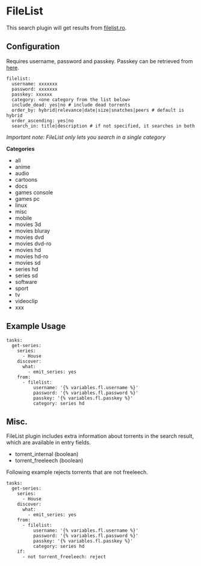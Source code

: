 # FileList
This search plugin will get results from [filelist.ro](https://filelist.ro).

## Configuration
Requires username, password and passkey. Passkey can be retrieved from [here](https://filelist.ro/getrss.php).
```
filelist:
  username: xxxxxxx
  password: xxxxxxx
  passkey: xxxxxx
  category: <one category from the list below>
  include_dead: yes|no # include dead torrents
  order_by: hybrid|relevance|date|size|snatches|peers # default is hybrid
  order_ascending: yes|no
  search_in: title|description # if not specified, it searches in both
```

*Important note: FileList only lets you search in a single category*

**Categories**
* all
* anime
* audio
* cartoons
* docs
* games console
* games pc
* linux
* misc
* mobile
* movies 3d
* movies bluray
* movies dvd
* movies dvd-ro
* movies hd
* movies hd-ro
* movies sd
* series hd
* series sd
* software
* sport
* tv
* videoclip
* xxx

## Example Usage

```
tasks:
  get-series:
    series:
      - House
    discover:
      what:
        - emit_series: yes
    from:
      - filelist:
          username: '{% variables.fl.username %}'
          password: '{% variables.fl.password %}'
          passkey: '{% variables.fl.passkey %}'
          category: series hd
```

## Misc.
FileList plugin includes extra information about torrents in the search result, which are available in entry fields.

* torrent_internal (boolean)
* torrent_freeleech (boolean)

Following example rejects torrents that are not freeleech.
```
tasks:
  get-series:
    series:
      - House
    discover:
      what:
        - emit_series: yes
    from:
      - filelist:
          username: '{% variables.fl.username %}'
          password: '{% variables.fl.password %}'
          passkey: '{% variables.fl.passkey %}'
          category: series hd
    if:
      - not torrent_freeleech: reject
```